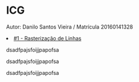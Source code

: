 # ICG

Autor: Danilo Santos Vieira / Matrícula 20160141328

<li><a href="#">#1 - Rasterização de Linhas</a></li>








dsadfpajsfoijjpapofsa




dsadfpajsfoijjpapofsa










dsadfpajsfoijjpapofsa
